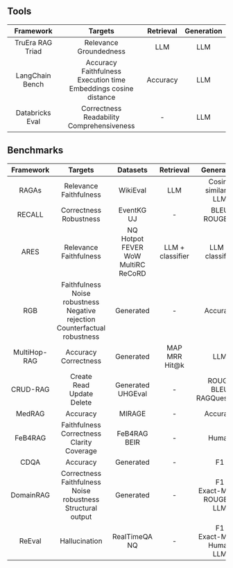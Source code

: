 ## Tools

|Framework|Targets|Retrieval|Generation|
|:-:|:-:|:-:|:-:|
|TruEra RAG Triad|Relevance<br>Groundedness|LLM|LLM|
|LangChain Bench|Accuracy<br>Faithfulness<br>Execution time<br>Embeddings cosine distance|Accuracy|LLM|
|Databricks Eval|Correctness<br>Readability<br>Comprehensiveness|-|LLM|

## Benchmarks

|Framework|Targets|Datasets|Retrieval|Generation|
|:-:|:-:|:-:|:-:|:-:|
|RAGAs|Relevance<br>Faithfulness|WikiEval|LLM|Cosine similarity<br>LLM|
|RECALL|Correctness<br>Robustness|EventKG<br>UJ|-|BLEU<br>ROUGE-L|
|ARES|Relevance<br>Faithfulness|NQ<br>Hotpot<br>FEVER<br>WoW<br>MultiRC<br>ReCoRD|LLM + classifier|LLM + classifier|
|RGB|Faithfulness<br>Noise robustness<br>Negative rejection<br>Counterfactual robustness|Generated|-|Accuracy|
|MultiHop-RAG|Accuracy<br>Correctness|Generated|MAP<br>MRR<br>Hit@k|LLM|
|CRUD-RAG|Create<br>Read<br>Update<br>Delete|Generated<br>UHGEval|-|ROUGE<br>BLEU<br>RAGQuestEval|
|MedRAG|Accuracy|MIRAGE|-|Accuracy|
|FeB4RAG|Faithfulness<br>Correctness<br>Clarity<br>Coverage|FeB4RAG<br>BEIR|-|Human|
|CDQA|Accuracy|Generated|-|F1|
|DomainRAG|Correctness<br>Faithfulness<br>Noise robustness<br>Structural output|Generated|-|F1<br>Exact-Match<br>ROUGE-L<br>LLM|
|ReEval|Hallucination|RealTimeQA<br>NQ|-|F1<br>Exact-Match<br>Human<br>LLM|
